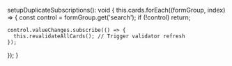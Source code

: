 setupDuplicateSubscriptions(): void {
  this.cards.forEach((formGroup, index) => {
    const control = formGroup.get('search');
    if (!control) return;

    control.valueChanges.subscribe(() => {
      this.revalidateAllCards(); // Trigger validator refresh
    });
  });
}